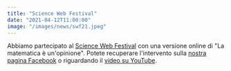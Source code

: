 ```yaml
---
title: "Science Web Festival"
date: "2021-04-12T11:00:00"
image: "/images/news/swf21.jpeg"
---
```


Abbiamo partecipato al [Science Web Festival][1] con una versione online di "La matematica è un'opinione".
Potete recuperare l'intervento sulla [nostra pagina Facebook][2] o riguardando il [video su YouTube][3].

[1]: https://www.sciencewebfestival.it/
[2]: https://www.facebook.com/pigreco.luogoideale
[3]: https://www.youtube.com/watch?v=OyFNS9iSS5I

